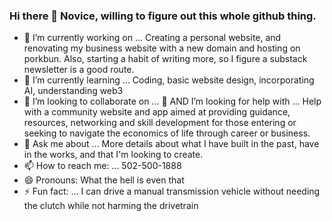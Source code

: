 ### Hi there 👋 Novice, willing to figure out this whole github thing.

- 🔭 I’m currently working on ...
  Creating a personal website, and renovating my business website with a new domain and hosting on porkbun. Also, starting a habit of writing more, so I figure a substack newsletter is a good route. 
- 🌱 I’m currently learning ...
  Coding, basic website design, incorporating AI, understanding web3
- 👯 I’m looking to collaborate on ...  🤔 AND I’m looking for help with ...
  Help with a community website and app aimed at providing guidance, resources, networking and skill development for those entering or seeking to navigate the economics of life through career or business.
- 💬 Ask me about ...
  More details about what I have built in the past, have in the works, and that I'm looking to create.
- 📫 How to reach me: ... 502-500-1888
- 😄 Pronouns: What the hell is even that
- ⚡ Fun fact: ... I can drive a manual transmission vehicle without needing the clutch while not harming the drivetrain

<!--
**lou-Nosmada/lou-Nosmada** is a ✨ _special_ ✨ repository because its `README.md` (this file) appears on your GitHub profile.

Here are some ideas to get you started:

- 🔭 I’m currently working on ...
- 🌱 I’m currently learning ...
- 👯 I’m looking to collaborate on ...
- 🤔 I’m looking for help with ...
- 💬 Ask me about ...
- 📫 How to reach me: ...
- 😄 Pronouns: ...
- ⚡ Fun fact: ...
-->
